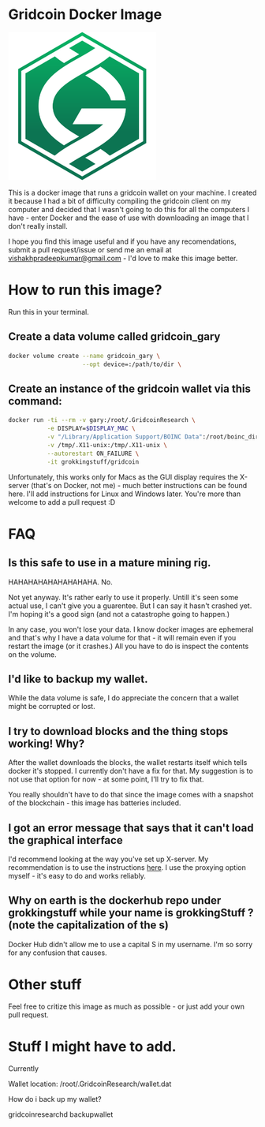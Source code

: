 # Gridcoin Docker Image 

 
<img src="Docs/GridcoinLogo.png" width="300px" alt="Gridcoin Logo">

This is a docker image that runs a gridcoin wallet on your machine. I created it because I had a bit of difficulty compiling the gridcoin client on my computer and decided that I wasn't going to do this for all the computers I have - enter Docker and the ease of use with downloading an image that I don't really install.

I hope you find this image useful and if you have any recomendations, submit a pull request/issue or send me an email at vishakhpradeepkumar@gmail.com - I'd love to make this image better.


# How to run this image?

Run this in your terminal.


## Create a data volume called gridcoin_gary

```bash
docker volume create --name gridcoin_gary \
                     --opt device=:/path/to/dir \
```

## Create an instance of the gridcoin wallet via this command:

```bash
docker run -ti --rm -v gary:/root/.GridcoinResearch \
           -e DISPLAY=$DISPLAY_MAC \
           -v "/Library/Application Support/BOINC Data":/root/boinc_dir \
           -v /tmp/.X11-unix:/tmp/.X11-unix \
           --autorestart ON_FAILURE \
           -it grokkingstuff/gridcoin
```

Unfortunately, this works only for Macs as the GUI display requires the X-server (that's on Docker, not me) - much better instructions can be found here. I'll add instructions for Linux and Windows later. You're more than welcome to add a pull request :D


# FAQ

## Is this safe to use in a mature mining rig.

HAHAHAHAHAHAHAHAHA.
No.

Not yet anyway. It's rather early to use it properly. Untill it's seen some actual use, I can't give you a guarentee.
But I can say it hasn't crashed yet. I'm hoping it's a good sign (and not a catastrophe going to happen.)

In any case, you won't lose your data. I know docker images are ephemeral and that's why I have a data volume for that - it will remain even if you restart the image (or it crashes.) All you have to do is inspect the contents on the volume.

## I'd like to backup my wallet.

While the data volume is safe, I do appreciate the concern that a wallet might be corrupted or lost. 

## I try to download blocks and the thing stops working! Why?

After the wallet downloads the blocks, the wallet restarts itself which tells docker it's stopped.
I currently don't have a fix for that. My suggestion is to not use that option for now - at some point, I'll try to fix that.

You really shouldn't have to do that since the image comes with a snapshot of the blockchain - this image has batteries included.

## I got an error message that says that it can't load the graphical interface

I'd recommend looking at the way you've set up X-server. My recommendation is to use the instructions [here](https://github.com/chanezon/docker-tips/blob/master/x11/README.md). I use the proxying option myself - it's easy to do and works reliably.

## Why on earth is the dockerhub repo under grokkingstuff while your name is grokkingStuff ? (note the capitalization of the s)

Docker Hub didn't allow me to use a capital S in my username. I'm so sorry for any confusion that causes.

# Other stuff
Feel free to critize this image as much as possible - or just add your own pull request.


# Stuff I might have to add.
Currently






Wallet location: /root/.GridcoinResearch/wallet.dat













How do i back up my wallet?

gridcoinresearchd backupwallet